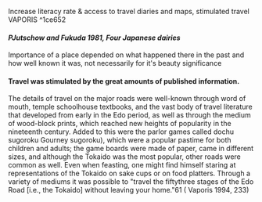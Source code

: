 Increase literacy rate & access to travel diaries and maps, stimulated travel VAPORIS ^1ce652


#### *PJutschow and Fukuda 1981, Four Japanese dairies*
Importance of a place depended on what happened there in the past and how well known it was, not necessarily for it's beauty significance

#### Travel was stimulated by the great amounts of published information.
The details of travel on the major roads were well-known through word of mouth, temple schoolhouse textbooks, and the vast body of travel literature that developed from early in the Edo period, as well as through the medium of wood-block prints, which reached new heights of popularity in the nineteenth century. Added to this were the parlor games called dochu sugoroku Gourney sugoroku), which were a popular pastime for both children and adults; the game boards were made of paper, came in different sizes, and although the Tokaido was the most popular, other roads were common as well. Even when feasting, one might find himself staring at representations of the Tokaido on sake cups or on food platters. Through a variety of mediums it was possible to "travel the fiftythree stages of the Edo Road [i.e., the Tokaido] without leaving your home."61 ( Vaporis 1994, 233)